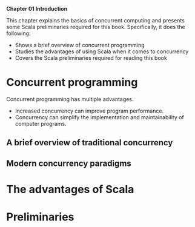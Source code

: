 **Chapter 01 Introduction**


This chapter explains the basics of concurrent computing and presents some Scala preliminaries required for this book. Specifically, it does the following:
- Shows a brief overview of concurrent programming
- Studies the advantages of using Scala when it comes to concurrency
- Covers the Scala preliminaries required for reading this book

# Concurrent programming

Concurrent programming has multiple advantages.
- Increased concurrency can improve program performance.
- Concurrency can simplify the implementation and maintainability of computer programs.

## A brief overview of traditional concurrency
## Modern concurrency paradigms
# The advantages of Scala
# Preliminaries

